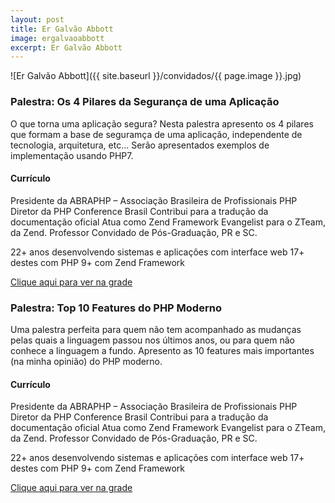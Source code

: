 ```yaml
---
layout: post
title: Er Galvão Abbott
image: ergalvaoabbott
excerpt: Er Galvão Abbott
---
```

![Er Galvão Abbott]({{ site.baseurl }}/convidados/{{ page.image }}.jpg)


### Palestra: Os 4 Pilares da Segurança de uma Aplicação

 O que torna uma aplicação segura? Nesta palestra apresento os 4 pilares que formam a base de seguramça de uma aplicação, independente de tecnologia, arquitetura, etc... Serão apresentados exemplos de implementação usando PHP7.

#### Currículo
Presidente da ABRAPHP – Associação Brasileira de Profissionais PHP
 Diretor da PHP Conference Brasil
 Contribui para a tradução da documentação oficial
 Atua como Zend Framework Evangelist para o ZTeam, da Zend.
 Professor Convidado de Pós-Graduação, PR e SC.
 
 22+ anos desenvolvendo sistemas e aplicações com interface web
 17+ destes com PHP
 9+ com Zend Framework

[Clique aqui para ver na grade](http://sistema.ftsl.org.br/ftsl9/grade/detail.html?pid=210)

### Palestra: Top 10 Features do PHP Moderno

Uma palestra perfeita para quem não tem acompanhado as mudanças pelas quais a linguagem passou nos últimos anos, ou para quem não conhece a linguagem a fundo. Apresento as 10 features mais importantes (na minha opinião) do PHP moderno.

#### Currículo
Presidente da ABRAPHP – Associação Brasileira de Profissionais PHP
 Diretor da PHP Conference Brasil
 Contribui para a tradução da documentação oficial
 Atua como Zend Framework Evangelist para o ZTeam, da Zend.
 Professor Convidado de Pós-Graduação, PR e SC.
 
 22+ anos desenvolvendo sistemas e aplicações com interface web
 17+ destes com PHP
 9+ com Zend Framework

[Clique aqui para ver na grade](http://sistema.ftsl.org.br/ftsl9/grade/detail.html?pid=211)

